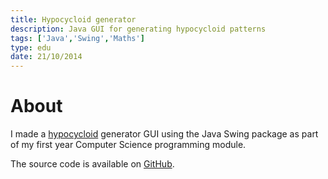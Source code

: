 ```yaml
---
title: Hypocycloid generator
description: Java GUI for generating hypocycloid patterns
tags: ['Java','Swing','Maths']
type: edu
date: 21/10/2014
---
```

# About

I made a [hypocycloid](https://en.wikipedia.org/wiki/Hypocycloid) generator GUI using the Java Swing package as part of my first year Computer Science programming module.

The source code is available on [GitHub](https://github.com/awocallaghan/Spirograph).
